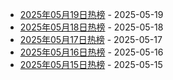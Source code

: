 * [2025年05月19日热榜](https://product-daily.haha.ai/posts/20250519) - 2025-05-19
* [2025年05月18日热榜](https://product-daily.haha.ai/posts/20250518) - 2025-05-18
* [2025年05月17日热榜](https://product-daily.haha.ai/posts/20250517) - 2025-05-17
* [2025年05月16日热榜](https://product-daily.haha.ai/posts/20250516) - 2025-05-16
* [2025年05月15日热榜](https://product-daily.haha.ai/posts/20250515) - 2025-05-15
